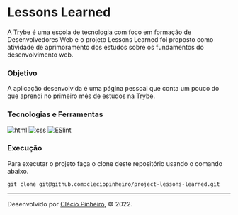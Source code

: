 # Lessons Learned

A [Trybe](https://www.betrybe.com/) é uma escola de tecnologia com foco em formação de Desenvolvedores Web e o projeto Lessons Learned foi proposto como atividade de aprimoramento dos estudos sobre os fundamentos do desenvolvimento web.

### Objetivo

A aplicação desenvolvida é uma página pessoal que conta um pouco do que aprendi no primeiro mês de estudos na Trybe.

### Tecnologias e Ferramentas
<div>
    <img src="https://img.shields.io/badge/HTML5-E34F26?style=for-the-badge&logo=html5&logoColor=white" alt="html" />
    <img src="https://img.shields.io/badge/CSS3-1572B6?style=for-the-badge&logo=css3&logoColor=white" alt="css" />
    <img src='https://img.shields.io/badge/eslint-3A33D1?style=for-the-badge&logo=eslint&logoColor=white' alt='ESlint' />
</div>

### Execução

Para executar o projeto faça o clone deste repositório usando o comando abaixo.

    git clone git@github.com:cleciopinheiro/project-lessons-learned.git

---
 
Desenvolvido por [Clécio Pinheiro](https://www.linkedin.com/in/cleciopinheirodev), © 2022.
